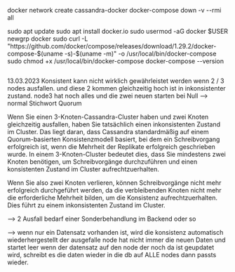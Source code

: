 docker network create cassandra-docker
docker-compose down -v --rmi all


sudo apt update
sudo apt install docker.io
sudo usermod -aG docker $USER
newgrp docker
sudo curl -L "https://github.com/docker/compose/releases/download/1.29.2/docker-compose-$(uname -s)-$(uname -m)" -o /usr/local/bin/docker-compose
sudo chmod +x /usr/local/bin/docker-compose
docker-compose --version






```

```



13.03.2023
Konsistent kann nicht wirklich gewährleistet werden wenn 2 / 3 nodes ausfallen.
und diese 2 kommen gleichzeitig hoch ist in inkonsistenter zustand. node3 hat noch alles und die zwei neuen starten bei Null
--> normal Stichwort Quorum

Wenn Sie einen 3-Knoten-Cassandra-Cluster haben und zwei Knoten gleichzeitig ausfallen, haben Sie tatsächlich einen inkonsistenten Zustand im Cluster. Das liegt daran, dass Cassandra standardmäßig auf einem Quorum-basierten Konsistenzmodell basiert, bei dem ein Schreibvorgang erfolgreich ist, wenn die Mehrheit der Replikate erfolgreich geschrieben wurde. In einem 3-Knoten-Cluster bedeutet dies, dass Sie mindestens zwei Knoten benötigen, um Schreibvorgänge durchzuführen und einen konsistenten Zustand im Cluster aufrechtzuerhalten.

Wenn Sie also zwei Knoten verlieren, können Schreibvorgänge nicht mehr erfolgreich durchgeführt werden, da die verbleibenden Knoten nicht mehr die erforderliche Mehrheit bilden, um die Konsistenz aufrechtzuerhalten. Dies führt zu einem inkonsistenten Zustand im Cluster.


--> 2 Ausfall bedarf einer Sonderbehandlung im Backend oder so 

--> wenn nur ein Datensatz vorhanden ist, wird die konsistenz automatisch wiederhergestellt
der ausgefalle node hat nicht immer die neuen Daten und startet leer
wenn der datensatz auf den node der noch da ist geupdatet wird, schreibt es die daten wieder in die db auf ALLE nodes dann passts wieder.

